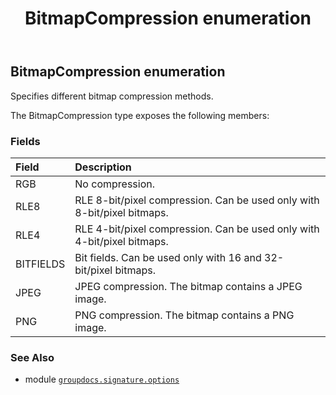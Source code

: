 ﻿---
title: BitmapCompression enumeration
second_title: GroupDocs.Signature for Python via .NET API References
description: 
type: docs
url: /python-net/groupdocs.signature.options/bitmapcompression/
is_root: false
weight: 490
---

## BitmapCompression enumeration

Specifies different bitmap compression methods.



The BitmapCompression type exposes the following members:

### Fields
| Field | Description |
| :- | :- |
| RGB | No compression. |
| RLE8 | RLE 8-bit/pixel compression. Can be used only with 8-bit/pixel bitmaps. |
| RLE4 | RLE 4-bit/pixel compression. Can be used only with 4-bit/pixel bitmaps. |
| BITFIELDS | Bit fields. Can be used only with 16 and 32-bit/pixel bitmaps. |
| JPEG | JPEG compression. The bitmap contains a JPEG image. |
| PNG | PNG compression. The bitmap contains a PNG image. |



### See Also
* module [`groupdocs.signature.options`](..)
